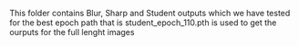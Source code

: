This folder contains Blur, Sharp and Student outputs which we have tested for the best epoch path that is student_epoch_110.pth is used to get the ourputs for the full lenght images
